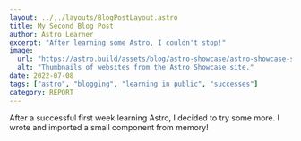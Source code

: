 ```yaml
---
layout: ../../layouts/BlogPostLayout.astro
title: My Second Blog Post
author: Astro Learner
excerpt: "After learning some Astro, I couldn't stop!"
image:
  url: "https://astro.build/assets/blog/astro-showcase/astro-showcase-screenshot.jpg"
  alt: "Thumbnails of websites from the Astro Showcase site."
date: 2022-07-08
tags: ["astro", "blogging", "learning in public", "successes"]
category: REPORT
---
```


After a successful first week learning Astro, I decided to try some more. I wrote and imported a small component from memory!